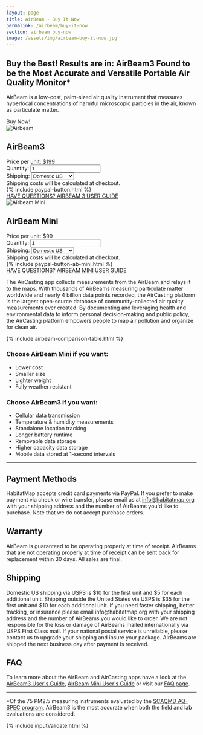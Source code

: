 ```yaml
---
layout: page
title: AirBeam - Buy It Now
permalink: /airbeam/buy-it-now
section: airbeam buy-now
image: /assets/img/airbeam-buy-it-now.jpg
---
```


<script type="application/ld+json">
{
  "@context": "https://schema.org",
  "@graph": [
    {
      "@type": "Product",
      "@id": "https://www.habitatmap.org/airbeam/buy-it-now#airbeam3",
      "name": "AirBeam3",
      "image": "https://www.habitatmap.org/assets/img/airbeam-buy-it-now.jpg",
      "description": "AirBeam3 is the most accurate and versatile portable air quality monitor. It's a low-cost, palm-sized air quality instrument that measures hyperlocal concentrations of harmful microscopic particles in the air, known as particulate matter.",
      "sku": "AB3-001",
      "brand": {
        "@type": "Brand",
        "name": "HabitatMap"
      },
      "offers": {
        "@type": "Offer",
        "url": "https://www.habitatmap.org/airbeam/buy-it-now",
        "priceCurrency": "USD",
        "price": "199.00",
        "priceValidUntil": "2025-12-31",
        "itemCondition": "https://schema.org/NewCondition",
        "availability": "https://schema.org/InStock"
      }
    },
    {
      "@type": "Product",
      "@id": "https://www.habitatmap.org/airbeam/buy-it-now#airbeammini",
      "name": "AirBeam Mini",
      "image": "https://www.habitatmap.org/assets/AirBeamMiniBlur.png",
      "description": "The AirBeam Mini is a smaller, lighter, and more affordable version of our air quality monitor, perfect for individuals and mobile monitoring.",
      "sku": "ABM-001",
      "brand": {
        "@type": "Brand",
        "name": "HabitatMap"
      },
      "offers": {
        "@type": "Offer",
        "url": "https://www.habitatmap.org/airbeam/buy-it-now",
        "priceCurrency": "USD",
        "price": "99.00",
        "priceValidUntil": "2025-12-31",
        "itemCondition": "https://schema.org/NewCondition",
        "availability": "https://schema.org/InStock"
      }
    },
    {
      "@type": "BreadcrumbList",
      "@id": "https://www.habitatmap.org/airbeam/buy-it-now#breadcrumb",
      "itemListElement": [
        {
          "@type": "ListItem",
          "position": 1,
          "name": "Home",
          "item": "https://www.habitatmap.org/"
        },
        {
          "@type": "ListItem",
          "position": 2,
          "name": "AirBeam",
          "item": "https://www.habitatmap.org/airbeam/"
        },
        {
          "@type": "ListItem",
          "position": 3,
          "name": "Buy It Now"
        }
      ]
    }
  ]
}
</script>

<section class="shop-airbeam">
  <div class="notification-container">
    <div class="notification-text" id="notification"></div>
  </div>
  <div class="notification-container">
    <div class="notification-text" id="ab-mini-notification"></div>
  </div>
  <div class="panel panel--leading-text">
    <h1 class="shop-airbeam__heading heading heading--large u--accent-cyan">
      Buy the Best! Results are in: AirBeam3 Found to be the Most Accurate and Versatile Portable Air Quality Monitor*
    </h1>
    <p class="shop-airbeam__caption heading u--gray-text">
      AirBeam is a low-cost, palm-sized air quality instrument that measures hyperlocal concentrations of harmful microscopic particles in the air, known as particulate matter.
    </p>
  </div>

  <div class="panel panel--buy-now heading heading--medium u--accent-cyan">Buy Now!</div>

  <div class="panel shop-airbeam__products">
    <div class="panel shop-airbeam__product">
      <img
          alt="Airbeam"
          class="img lazyload shop-airbeam-image"
          data-src="/assets/img/airbeam-buy-it-now.jpg?nf_resize=fit&w=750"
          src="/assets/img/airbeam-buy-it-now.jpg?nf_resize=fit&w=20"
           width="750"
           height="422"
      />
      <div class="product__content">
        <div>
          <h2 class="heading heading--small u--margin-bottom-tiny">AirBeam3</h2>
          <div class="order-details-container">
            <span>Price per unit: $199</span>
            <div>
              <label for="quantity">Quantity:</label>
              <input class="quantity-input" id="quantity" type="number" min='1' value='1'>
            </div>
            <div class="shipping-options-container">
              <label for="shipping-options">Shipping:</label>
              <select name="shipping-options" id="shipping-options">
                <option value="domestic">Domestic US</option>
                <option value="international">Outside the US</option>
              </select>
            </div>
            <div id="cost-info" class="cost-info">Shipping costs will be calculated at checkout.</div>
          </div>
        </div>
        <div class="shop-airbeam__buttons-container">
          <div class="shop-airbeam__buy-button">
            {% include paypal-button.html %}
          </div>
          <a href="/airbeam/get-consultation" class="get-consult-button button button--secondary">
            HAVE QUESTIONS?
          </a>
          <a href="/airbeam/users-guide" class="get-consult-button button button--secondary">
            AIRBEAM 3 USER GUIDE
          </a>
        </div>
      </div>
    </div>
    <div class="panel shop-airbeam__product">
    <img
          alt="Airbeam Mini"
          class="img lazyload shop-airbeam-image"
          data-src="/assets/AirBeamMiniBlur.png?nf_resize=fit&w=750"
          src="/assets/AirBeamMiniBlur.png?nf_resize=fit&w=20"
          width="750"
          height="422"
      />
      <div class="product__content">
        <div>
          <h2 class="heading heading--small u--margin-bottom-tiny">AirBeam Mini</h2>
          <div class="order-details-container">
            <span>Price per unit: $99</span>
            <div>
              <label for="quantity">Quantity:</label>
              <input class="quantity-input" id="ab-mini-quantity" type="number" min='1' value='1' onchange="validateQuantityABMini(this)">
            </div>
            <div class="quantity-notification-container">
              <div class="quantity-notification-text" id="ab-mini-quantity-notification"></div>
            </div>
            <div class="shipping-options-container">
              <label for="shipping-options">Shipping:</label>
              <select name="shipping-options" id="ab-mini-shipping-options">
                <option value="domestic">Domestic US</option>
                <option value="international">Outside the US</option>
              </select>
            </div>
            <div id="ab-mini-cost-info" class="cost-info">Shipping costs will be calculated at checkout.</div>
          </div>
        </div>
        <div class="shop-airbeam__buttons-container" >
          <div class="shop-airbeam__buy-button">
            {% include paypal-button-ab-mini.html %}
          </div>
          <a href="/airbeam/get-consultation" class="get-consult-button button button--secondary">
            HAVE QUESTIONS?
          </a>
          <a href="/airbeam/users-guide-airbeammini" class="get-consult-button button button--secondary">
            AIRBEAM MINI USER GUIDE
          </a>
        </div>
      </div>
    </div>
  </div>

  <div class="panel shop-airbeam__description">
    <p>
      The AirCasting app collects measurements from the AirBeam and relays it to the maps. With thousands of AirBeams measuring particulate matter worldwide and nearly 4 billion data points recorded, the AirCasting platform is the largest open-source database of community-collected air quality measurements ever created. By documenting and leveraging health and environmental data to inform personal decision-making and public policy, the AirCasting platform empowers people to map air pollution and organize for clean air.
    </p>
  </div>

  <div class="panel shop-airbeam__comparison-container">
    <div class="shop-airbeam__comparison">
      {% include airbeam-comparison-table.html %}
      <div class="shop-airbeam__comparison-summary">
        <div>
          <h3 class="heading heading--small u--gray-text">
            Choose AirBeam Mini if you want:
          </h3>
          <ul class="comparison-summary__list">
            <li>Lower cost</li>
            <li>Smaller size</li>
            <li>Lighter weight</li>
            <li>Fully weather resistant</li>
          </ul>
        </div>
        <div>
          <h3 class="heading heading--small u--gray-text">
            Choose AirBeam3 if you want:
          </h3>
          <ul class="comparison-summary__list">
            <li>Cellular data transmission</li>
            <li>Temperature & humidity measurements</li>
            <li>Standalone location tracking</li>
            <li>Longer battery runtime</li>
            <li>Removable data storage</li>
            <li class="comparison-summary__item">Higher capacity data storage</li>
            <li class="comparison-summary__item">Mobile data stored at 1-second intervals</li>
          </ul>
        </div>
      </div>
    </div>
  </div>

  <hr class="panel-separator">

  <div class="panel shop-airbeam-information">
    <div class="shop-airbeam-information__item">
      <h2 class="heading heading--medium u--gray-text">
        Payment Methods
      </h2>
      <p class="p--body">
        HabitatMap accepts credit card payments via PayPal. If you prefer to make payment via check or wire transfer, please email us at <a href="mailto:info@habitatmap.org">info@habitatmap.org</a> with your shipping address and the number of AirBeams you'd like to purchase. Note that we do not accept purchase orders.
      </p>
       <h2 class="heading heading--medium u--gray-text">
        Warranty
      </h2>
      <p class="p--body">
        AirBeam is guaranteed to be operating properly at time of receipt. AirBeams that are not operating properly at time of receipt can be sent back for replacement within 30 days. All sales are final.
      </p>
    </div>
    <div class="shop-airbeam-information__item">
      <h2 class="heading heading--medium u--gray-text">
        Shipping
      </h2>
      <p class="p--body">
        Domestic US shipping via USPS is $10 for the first unit and $5 for each additional unit. Shipping outside the United States via USPS is $35 for the first unit and $10 for each additional unit. If you need faster shipping, better tracking, or insurance please email info@habitatmap.org with your shipping address and the number of AirBeams you would like to order. We are not responsible for the loss or damage of AirBeams mailed internationally via USPS First Class mail. If your national
        postal service is unreliable, please contact us to upgrade your shipping and insure your package. AirBeams are shipped the next business day after payment is received.
      </p>
            <h2 class="heading heading--medium u--gray-text">
        FAQ
      </h2>
      <p class="p--body">
        To learn more about the AirBeam and AirCasting apps have a look at the <a href="/airbeam/users-guide">AirBeam3 User's Guide</a>, <a href="/airbeam/users-guide-airbeammini">AirBeam Mini User's Guide</a> or visit our <a href="/airbeam/FAQ">FAQ page</a>.
      </p>
    </div>
  </div>

  <hr class="panel-separator">

  <p class="shop-airbeam__sub p--body">
    *Of the 75 PM2.5 measuring instruments evaluated by the <a href="https://www.aqmd.gov/docs/default-source/aq-spec/summary/habitatmap-airbeam3---summary-report.pdf" class="link" target="_blank">SCAQMD AQ-SPEC program</a>, AirBeam3 is the most accurate when both the field and lab evaluations are considered.
  </p>

{% include inputValidate.html %}

</section>
